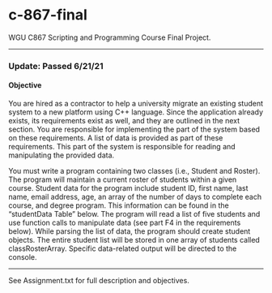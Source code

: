 # c-867-final
WGU C867 Scripting and Programming Course Final Project.
<hr/>
<h3>Update: Passed 6/21/21 </h3>
<h4> Objective </h4>
<p>
  You are hired as a contractor to help a university migrate an existing student system to a new platform using C++ language. Since the application already exists, its     requirements exist as well, and they are outlined in the next section. You are responsible for implementing the part of the system based on these requirements. A list of data  is provided as part of these requirements. This part of the system is responsible for reading and manipulating the provided data.
</p>
<p>
   You must write a program containing two classes (i.e., Student and Roster). The program will maintain a current roster of students within a given course. Student data for the  program include student ID, first name, last name, email address, age, an array of the number of days to complete each course, and degree program. This information can be found in the “studentData Table” below. The program will read a list of five students and use function calls to manipulate data (see part F4 in the requirements below). While parsing the list of data, the program should create student objects. The entire student list will be stored in one array of students called classRosterArray. Specific data-related output will be directed to the console.
</p>
<hr/>
<footer> See Assignment.txt for full description and objectives. </footer>